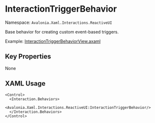 # InteractionTriggerBehavior

Namespace: `Avalonia.Xaml.Interactions.ReactiveUI`

Base behavior for creating custom event-based triggers.

Example: [InteractionTriggerBehaviorView.axaml](samples/BehaviorsTestApplication/Views/ReactiveUI/InteractionTriggerBehaviorView.axaml)

## Key Properties
None

## XAML Usage
```xaml
<Control>
  <Interaction.Behaviors>
    <Avalonia.Xaml.Interactions.ReactiveUI:InteractionTriggerBehavior/>
  </Interaction.Behaviors>
</Control>
```
